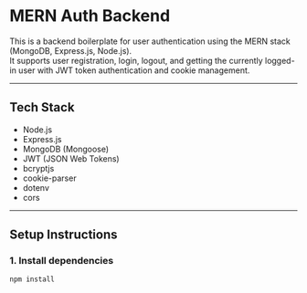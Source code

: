 # MERN Auth Backend

This is a backend boilerplate for user authentication using the MERN stack (MongoDB, Express.js, Node.js).  
It supports user registration, login, logout, and getting the currently logged-in user with JWT token authentication and cookie management.

---

## Tech Stack

- Node.js
- Express.js
- MongoDB (Mongoose)
- JWT (JSON Web Tokens)
- bcryptjs
- cookie-parser
- dotenv
- cors

---

## Setup Instructions

### 1. Install dependencies

```bash
npm install